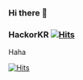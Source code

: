 ### Hi there 👋
### HackorKR [![Hits](https://hits.seeyoufarm.com/api/count/incr/badge.svg?url=https%3A%2F%2Fgithub.com%2FhackorKR&count_bg=%2379C83D&title_bg=%23555555&icon=&icon_color=%23E7E7E7&title=hits&edge_flat=false)](https://hits.seeyoufarm.com)


<!--
**hackorKR/hackorKR** is a ✨ _special_ ✨ repository because its `README.md` (this file) appears on your GitHub profile.

Here are some ideas to get you started:

- 🔭 I’m currently working on ...
- 🌱 I’m currently learning ...
- 👯 I’m looking to collaborate on ...
- 🤔 I’m looking for help with ...
- 💬 Ask me about ...
- 📫 How to reach me: ...
- 😄 Pronouns: ...
- ⚡ Fun fact: ...
-->

Haha

[![Hits](https://hits.seeyoufarm.com/api/count/incr/badge.svg?url=https%3A%2F%2Fgithub.com%2FhackorKR%2Fhit-counter&count_bg=%2379C83D&title_bg=%23555555&icon=&icon_color=%23E7E7E7&title=hits&edge_flat=false)](https://hits.seeyoufarm.com)

